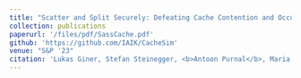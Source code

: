 ```yaml
---
title: "Scatter and Split Securely: Defeating Cache Contention and Occupancy Attacks"
collection: publications
paperurl: '/files/pdf/SassCache.pdf'
github: 'https://github.com/IAIK/CacheSim'
venue: "S&P '23"
citation: 'Lukas Giner, Stefan Steinegger, <b>Antoon Purnal</b>, Maria Eichlseder, Thomas Unterluggauer, Stefan Mangard, and Daniel Gruss'
---
```

